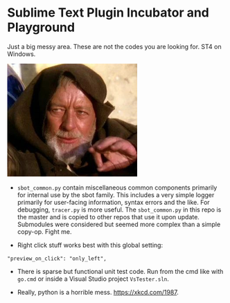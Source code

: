 # Sublime Text Plugin Incubator and Playground

Just a big messy area. These are not the codes you are looking for. ST4 on Windows.

![owk](owk.jpg)


- `sbot_common.py` contain miscellaneous common components primarily for internal use by the sbot family.
  This includes a very simple logger primarily for user-facing information, syntax errors and the
  like. For debugging, `tracer.py` is more useful.
  The `sbot_common.py` in this repo is the master and is copied to other repos that use it upon update.
  Submodules were considered but seemed more complex than a simple copy-op. Fight me.

- Right click stuff works best with this global setting:
```
"preview_on_click": "only_left",
```

- There is sparse but functional unit test code. Run from the cmd like with `go.cmd` or inside a
  Visual Studio project `VsTester.sln`.
  
- Really, python is a horrible mess. https://xkcd.com/1987.
